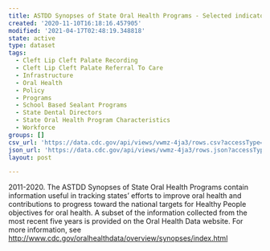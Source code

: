```yaml
---
title: ASTDD Synopses of State Oral Health Programs - Selected indicators
created: '2020-11-10T16:18:16.457905'
modified: '2021-04-17T02:48:19.348818'
state: active
type: dataset
tags:
  - Cleft Lip Cleft Palate Recording
  - Cleft Lip Cleft Palate Referral To Care
  - Infrastructure
  - Oral Health
  - Policy
  - Programs
  - School Based Sealant Programs
  - State Dental Directors
  - State Oral Health Program Characteristics
  - Workforce
groups: []
csv_url: 'https://data.cdc.gov/api/views/vwmz-4ja3/rows.csv?accessType=DOWNLOAD'
json_url: 'https://data.cdc.gov/api/views/vwmz-4ja3/rows.json?accessType=DOWNLOAD'
layout: post

---
```

2011-2020. The ASTDD Synopses of State Oral Health Programs contain information useful in tracking states’ efforts to improve oral health and contributions to progress toward the national targets for Healthy People objectives for oral health. A subset of the information collected from the most recent five years is provided on the Oral Health Data website. For more information, see http://www.cdc.gov/oralhealthdata/overview/synopses/index.html
